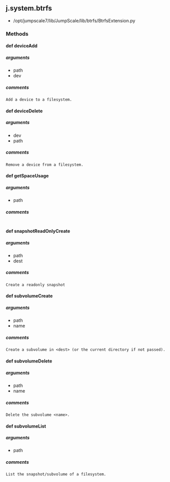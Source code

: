 ## j.system.btrfs

- /opt/jumpscale7/lib/JumpScale/lib/btrfs/BtrfsExtension.py

### Methods

#### def deviceAdd 
##### arguments

- path
- dev

##### comments

```
Add a device to a filesystem.

```

#### def deviceDelete 
##### arguments

- dev
- path

##### comments

```
Remove a device from a filesystem.

```

#### def getSpaceUsage 
##### arguments

- path

##### comments

```

```

#### def snapshotReadOnlyCreate 
##### arguments

- path
- dest

##### comments

```
Create a readonly snapshot

```

#### def subvolumeCreate 
##### arguments

- path
- name

##### comments

```
Create a subvolume in <dest> (or the current directory if not passed).

```

#### def subvolumeDelete 
##### arguments

- path
- name

##### comments

```
Delete the subvolume <name>.

```

#### def subvolumeList 
##### arguments

- path

##### comments

```
List the snapshot/subvolume of a filesystem.

```

